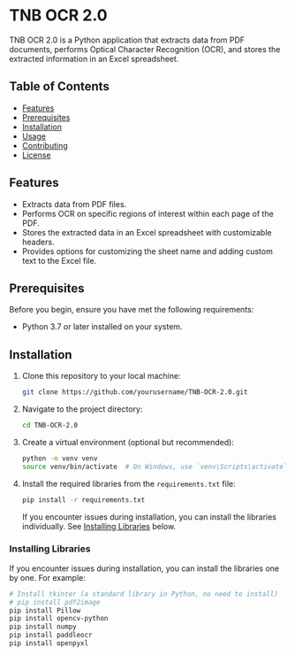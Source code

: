 # TNB OCR 2.0

TNB OCR 2.0 is a Python application that extracts data from PDF documents, performs Optical Character Recognition (OCR), and stores the extracted information in an Excel spreadsheet.

## Table of Contents
- [Features](#features)
- [Prerequisites](#prerequisites)
- [Installation](#installation)
- [Usage](#usage)
- [Contributing](#contributing)
- [License](#license)

## Features

- Extracts data from PDF files.
- Performs OCR on specific regions of interest within each page of the PDF.
- Stores the extracted data in an Excel spreadsheet with customizable headers.
- Provides options for customizing the sheet name and adding custom text to the Excel file.

## Prerequisites

Before you begin, ensure you have met the following requirements:

- Python 3.7 or later installed on your system.

## Installation

1. Clone this repository to your local machine:

    ```bash
    git clone https://github.com/yourusername/TNB-OCR-2.0.git
    ```

2. Navigate to the project directory:

    ```bash
    cd TNB-OCR-2.0
    ```

3. Create a virtual environment (optional but recommended):

    ```bash
    python -m venv venv
    source venv/bin/activate  # On Windows, use `venv\Scripts\activate`
    ```

4. Install the required libraries from the `requirements.txt` file:

    ```bash
    pip install -r requirements.txt
    ```

   If you encounter issues during installation, you can install the libraries individually. See [Installing Libraries](#installing-libraries) below.

### Installing Libraries

If you encounter issues during installation, you can install the libraries one by one. For example:

```bash
# Install tkinter (a standard library in Python, no need to install)
# pip install pdf2image
pip install Pillow
pip install opencv-python
pip install numpy
pip install paddleocr
pip install openpyxl
